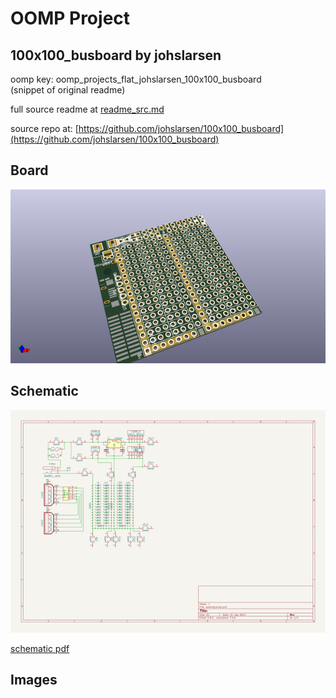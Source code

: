# OOMP Project  
## 100x100_busboard  by johslarsen  
  
oomp key: oomp_projects_flat_johslarsen_100x100_busboard  
(snippet of original readme)  
  
  
  full source readme at [readme_src.md](readme_src.md)  
  
source repo at: [https://github.com/johslarsen/100x100_busboard](https://github.com/johslarsen/100x100_busboard)  
## Board  
  
[![working_3d.png](working_3d_600.png)](working_3d.png)  
## Schematic  
  
[![working_schematic.png](working_schematic_600.png)](working_schematic.png)  
  
[schematic pdf](working_schematic.pdf)  
## Images  
